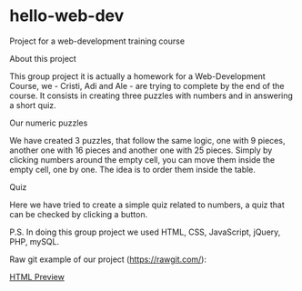 # hello-web-dev
Project for a web-development training course

About this project

This group project it is actually a homework for a Web-Development Course, we - Cristi, Adi and Ale - are trying to complete by the end of the course. It consists in creating three puzzles with numbers and in answering a short quiz.

Our numeric puzzles

We have created 3 puzzles, that follow the same logic, one with 9 pieces, another one with 16 pieces and another one with 25 pieces. Simply by clicking numbers around the empty cell, you can move them inside the empty cell, one by one. The idea is to order them inside the table.

Quiz

Here we have tried to create a simple quiz related to numbers, a quiz that can be checked by clicking a button.


P.S. In doing this group project we used HTML, CSS, JavaScript, jQuery, PHP, mySQL.


Raw git example of our project (https://rawgit.com/):

<a href="https://rawgit.com/alebichir/hello-web-dev/master/index.html">HTML Preview</a>

